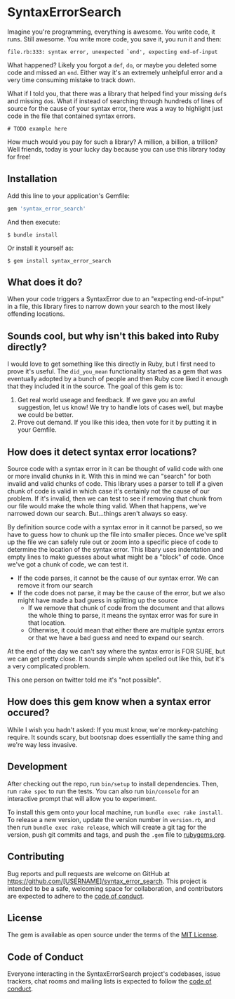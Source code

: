 # SyntaxErrorSearch

Imagine you're programming, everything is awesome. You write code, it runs. Still awesome. You write more code, you save it, you run it and then:

```
file.rb:333: syntax error, unexpected `end', expecting end-of-input
```

What happened? Likely you forgot a `def`, `do`, or maybe you deleted some code and missed an `end`. Either way it's an extremely unhelpful error and a very time consuming mistake to track down.

What if I told you, that there was a library that helped find your missing `def`s and missing `do`s. What if instead of searching through hundreds of lines of source for the cause of your syntax error, there was a way to highlight just code in the file that contained syntax errors.

```
# TODO example here
```

How much would you pay for such a library? A million, a billion, a trillion? Well friends, today is your lucky day because you can use this library today for free!

## Installation

Add this line to your application's Gemfile:

```ruby
gem 'syntax_error_search'
```

And then execute:

    $ bundle install

Or install it yourself as:

    $ gem install syntax_error_search

## What does it do?

When your code triggers a SyntaxError due to an "expecting end-of-input" in a file, this library fires to narrow down your search to the most likely offending locations.

## Sounds cool, but why isn't this baked into Ruby directly?

I would love to get something like this directly in Ruby, but I first need to prove it's useful. The `did_you_mean` functionality started as a gem that was eventually adopted by a bunch of people and then Ruby core liked it enough that they included it in the source. The goal of this gem is to:

1. Get real world useage and feedback. If we gave you an awful suggestion, let us know! We try to handle lots of cases well, but maybe we could be better.
2. Prove out demand. If you like this idea, then vote for it by putting it in your Gemfile.

## How does it detect syntax error locations?

Source code with a syntax error in it can be thought of valid code with one or more invalid chunks in it. With this in mind we can "search" for both invalid and valid chunks of code. This library uses a parser to tell if a given chunk of code is valid in which case it's certainly not the cause of our problem. If it's invalid, then we can test to see if removing that chunk from our file would make the whole thing valid. When that happens, we've narrowed down our search. But...things aren't always so easy.

By definition source code with a syntax error in it cannot be parsed, so we have to guess how to chunk up the file into smaller pieces. Once we've split up the file we can safely rule out or zoom into a specific piece of code to determine the location of the syntax error. This libary uses indentation and empty lines to make guesses about what might be a "block" of code. Once we've got a chunk of code, we can test it.

- If the code parses, it cannot be the cause of our syntax error. We can remove it from our search
- If the code does not parse, it may be the cause of the error, but we also might have made a bad guess in splitting up the source
  - If we remove that chunk of code from the document and that allows the whole thing to parse, it means the syntax error was for sure in that location.
  - Otherwise, it could mean that either there are multiple syntax errors or that we have a bad guess and need to expand our search.

At the end of the day we can't say where the syntax error is FOR SURE, but we can get pretty close. It sounds simple when spelled out like this, but it's a very complicated problem.

This one person on twitter told me it's "not possible".

## How does this gem know when a syntax error occured?

While I wish you hadn't asked: If you must know, we're monkey-patching require. It sounds scary, but bootsnap does essentially the same thing and we're way less invasive.

## Development

After checking out the repo, run `bin/setup` to install dependencies. Then, run `rake spec` to run the tests. You can also run `bin/console` for an interactive prompt that will allow you to experiment.

To install this gem onto your local machine, run `bundle exec rake install`. To release a new version, update the version number in `version.rb`, and then run `bundle exec rake release`, which will create a git tag for the version, push git commits and tags, and push the `.gem` file to [rubygems.org](https://rubygems.org).

## Contributing

Bug reports and pull requests are welcome on GitHub at https://github.com/[USERNAME]/syntax_error_search. This project is intended to be a safe, welcoming space for collaboration, and contributors are expected to adhere to the [code of conduct](https://github.com/[USERNAME]/syntax_error_search/blob/master/CODE_OF_CONDUCT.md).


## License

The gem is available as open source under the terms of the [MIT License](https://opensource.org/licenses/MIT).

## Code of Conduct

Everyone interacting in the SyntaxErrorSearch project's codebases, issue trackers, chat rooms and mailing lists is expected to follow the [code of conduct](https://github.com/[USERNAME]/syntax_error_search/blob/master/CODE_OF_CONDUCT.md).
